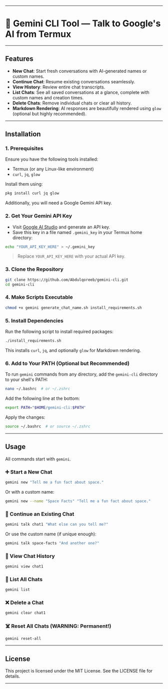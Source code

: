 
---

# 🔮 Gemini CLI Tool — Talk to Google's AI from Termux

---

## Features

- **New Chat**: Start fresh conversations with AI-generated names or custom names.  
- **Continue Chat**: Resume existing conversations seamlessly.  
- **View History**: Review entire chat transcripts.  
- **List Chats**: See all saved conversations at a glance, complete with custom names and creation times.  
- **Delete Chats**: Remove individual chats or clear all history.  
- **Markdown Rendering**: AI responses are beautifully rendered using `glow` (optional but highly recommended).

---

## Installation

### 1. **Prerequisites**
Ensure you have the following tools installed:
- Termux (or any Linux-like environment)
- `curl`, `jq`, `glow`  

Install them using:
```bash
pkg install curl jq glow
```

Additionally, you will need a Google Gemini API key.

### 2. **Get Your Gemini API Key**
- Visit [Google AI Studio](https://aistudio.google.com/app/apikey) and generate an API key.  
- Save this key in a file named `.gemini_key` in your Termux home directory:
```bash
echo "YOUR_API_KEY_HERE" > ~/.gemini_key
```
> Replace `YOUR_API_KEY_HERE` with your actual API key.

### 3. **Clone the Repository**
```bash
git clone https://github.com/Abdulqoreeb/gemini-cli.git
cd gemini-cli
```

### 4. **Make Scripts Executable**
```bash
chmod +x gemini generate_chat_name.sh install_requirements.sh
```

### 5. **Install Dependencies**
Run the following script to install required packages:
```bash
./install_requirements.sh
```
This installs `curl`, `jq`, and optionally `glow` for Markdown rendering.

### 6. **Add to Your PATH** (Optional but Recommended)
To run `gemini` commands from any directory, add the `gemini-cli` directory to your shell's PATH:
```bash
nano ~/.bashrc  # or ~/.zshrc
```
Add the following line at the bottom:
```bash
export PATH="$HOME/gemini-cli:$PATH"
```
Apply the changes:
```bash
source ~/.bashrc  # or source ~/.zshrc
```

---

## Usage

All commands start with `gemini`.

### ➕ Start a New Chat
```bash
gemini new "Tell me a fun fact about space."
```
Or with a custom name:
```bash
gemini new --name "Space Facts" "Tell me a fun fact about space."
```

### 🔄 Continue an Existing Chat
```bash
gemini talk chat1 "What else can you tell me?"
```
Or use the custom name (if unique enough):
```bash
gemini talk space-facts "And another one?"
```

### 📜 View Chat History
```bash
gemini view chat1
```

### 📂 List All Chats
```bash
gemini list
```

### ❌ Delete a Chat
```bash
gemini clear chat1
```

### ☠️ Reset All Chats (WARNING: Permanent!)
```bash
gemini reset-all
```

---

## License

This project is licensed under the MIT License. See the LICENSE file for details.

---
